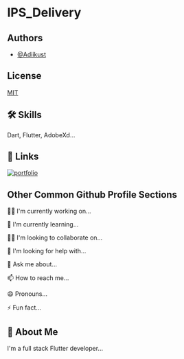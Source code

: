 
# IPS_Delivery


## Authors

- [@Adiikust](https://github.com/Adiikust)


## License

[MIT](https://choosealicense.com/licenses/mit/)


## 🛠 Skills
Dart, Flutter, AdobeXd...


## 🔗 Links
[![portfolio](https://img.shields.io/badge/my_portfolio-000?style=for-the-badge&logo=ko-fi&logoColor=white)](https://github.com/Adiikust/)

## Other Common Github Profile Sections
👩‍💻 I'm currently working on...

🧠 I'm currently learning...

👯‍♀️ I'm looking to collaborate on...

🤔 I'm looking for help with...

💬 Ask me about...

📫 How to reach me...

😄 Pronouns...

⚡️ Fun fact...


## 🚀 About Me
I'm a full stack Flutter developer...

